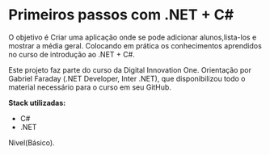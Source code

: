 # Primeiros passos com .NET + C# 
O objetivo é Criar uma aplicação onde se pode adicionar alunos,lista-los e mostrar a média geral.
Colocando em prática os conhecimentos aprendidos no curso de introdução ao .NET + C#.

Este projeto faz parte do curso da Digital Innovation One. 
Orientação por Gabriel Faraday (.NET Developer, Inter .NET), que disponibilizou todo o material necessário para o curso em seu GitHub.

**Stack utilizadas:**
* C#
* .NET

Nivel(Básico).
